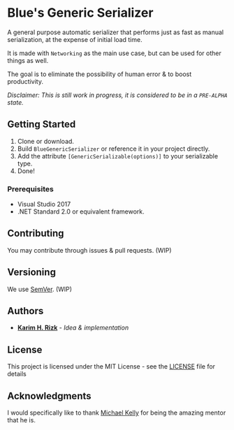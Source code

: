 # Blue's Generic Serializer

A general purpose automatic serializer that performs just as fast as manual serialization, at the expense of initial load time.

It is made with `Networking` as the main use case, but can be used for other things as well.

The goal is to eliminate the possibility of human error & to boost productivity.

*Disclaimer: This is still work in progress, it is considered to be in a `PRE-ALPHA` state.*


## Getting Started

1. Clone or download.
2. Build `BlueGenericSerializer` or reference it in your project directly.
3. Add the attribute `[GenericSerializable(options)]` to your serializable type.
4. Done!

### Prerequisites

* Visual Studio 2017
* .NET Standard 2.0 or equivalent framework.


## Contributing

You may contribute through issues & pull requests. (WIP)

## Versioning

We use [SemVer](http://semver.org/). (WIP)

## Authors

* **[Karim H. Rizk](https://github.com/Reousa)** - *Idea & implementation*

## License

This project is licensed under the MIT License - see the [LICENSE](LICENSE) file for details

## Acknowledgments

I would specifically like to thank [Michael Kelly](https://github.com/Michael-Kelley) for being the amazing mentor that he is.
